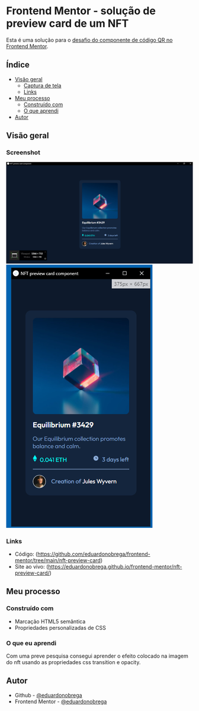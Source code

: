 # Frontend Mentor - solução de preview card de um NFT

Esta é uma solução para o [desafio do componente de código QR no Frontend Mentor](https://www.frontendmentor.io/challenges/nft-preview-card-component-SbdUL_w0U).

## Índice

- [Visão geral](#visão-geral)
  - [Captura de tela](#screenshot)
  - [Links](#links)
- [Meu processo](#meu-processo)
  - [Construído com](#construído-com)
  - [O que aprendi](#o-que-eu-aprendi)
- [Autor](#autor)

## Visão geral

### Screenshot

![](./screenshot/Screenshot_1.png)
![](./screenshot/Screenshot_2.png)

### Links

- Código: (https://github.com/eduardonobrega/frontend-mentor/tree/main/nft-preview-card)
- Site ao vivo: (https://eduardonobrega.github.io/frontend-mentor/nft-preview-card/)


## Meu processo

### Construído com
- Marcação HTML5 semântica
- Propriedades personalizadas de CSS

### O que eu aprendi

Com uma preve pesquisa consegui aprender o efeito colocado na imagem do nft usando as propriedades css transition e opacity.

## Autor

- Github - [@eduardonobrega](https://github.com/eduardonobrega)
- Frontend Mentor - [@eduardonobrega](https://www.frontendmentor.io/profile/eduardonobrega)